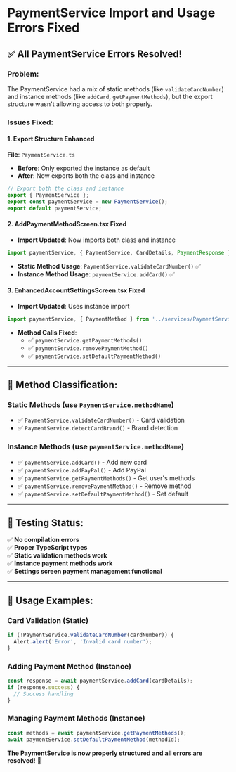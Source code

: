 # PaymentService Import and Usage Errors Fixed

## ✅ **All PaymentService Errors Resolved!**

### Problem:
The PaymentService had a mix of static methods (like `validateCardNumber`) and instance methods (like `addCard`, `getPaymentMethods`), but the export structure wasn't allowing access to both properly.

### Issues Fixed:

#### 1. **Export Structure Enhanced**
**File**: `PaymentService.ts`
- **Before**: Only exported the instance as default
- **After**: Now exports both the class and instance
```typescript
// Export both the class and instance
export { PaymentService };
export const paymentService = new PaymentService();
export default paymentService;
```

#### 2. **AddPaymentMethodScreen.tsx Fixed**
- **Import Updated**: Now imports both class and instance
```typescript
import paymentService, { PaymentService, CardDetails, PaymentResponse } from './services/PaymentService';
```
- **Static Method Usage**: `PaymentService.validateCardNumber()` ✅
- **Instance Method Usage**: `paymentService.addCard()` ✅

#### 3. **EnhancedAccountSettingsScreen.tsx Fixed**
- **Import Updated**: Uses instance import
```typescript
import paymentService, { PaymentMethod } from '../services/PaymentService';
```
- **Method Calls Fixed**:
  - ✅ `paymentService.getPaymentMethods()`
  - ✅ `paymentService.removePaymentMethod()`
  - ✅ `paymentService.setDefaultPaymentMethod()`

---

## 🎯 **Method Classification:**

### **Static Methods** (use `PaymentService.methodName`)
- ✅ `PaymentService.validateCardNumber()` - Card validation
- ✅ `PaymentService.detectCardBrand()` - Brand detection

### **Instance Methods** (use `paymentService.methodName`)
- ✅ `paymentService.addCard()` - Add new card
- ✅ `paymentService.addPayPal()` - Add PayPal
- ✅ `paymentService.getPaymentMethods()` - Get user's methods
- ✅ `paymentService.removePaymentMethod()` - Remove method
- ✅ `paymentService.setDefaultPaymentMethod()` - Set default

---

## 🧪 **Testing Status:**

✅ **No compilation errors**  
✅ **Proper TypeScript types**  
✅ **Static validation methods work**  
✅ **Instance payment methods work**  
✅ **Settings screen payment management functional**

---

## 🔮 **Usage Examples:**

### **Card Validation (Static)**
```typescript
if (!PaymentService.validateCardNumber(cardNumber)) {
  Alert.alert('Error', 'Invalid card number');
}
```

### **Adding Payment Method (Instance)**
```typescript
const response = await paymentService.addCard(cardDetails);
if (response.success) {
  // Success handling
}
```

### **Managing Payment Methods (Instance)**
```typescript
const methods = await paymentService.getPaymentMethods();
await paymentService.setDefaultPaymentMethod(methodId);
```

**The PaymentService is now properly structured and all errors are resolved!** 🎉
